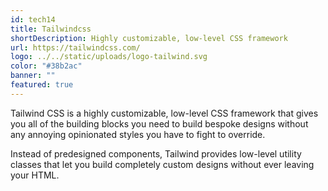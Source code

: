 ```yaml
---
id: tech14
title: Tailwindcss
shortDescription: Highly customizable, low-level CSS framework
url: https://tailwindcss.com/
logo: ../../static/uploads/logo-tailwind.svg
color: "#38b2ac"
banner: ""
featured: true
---
```

Tailwind CSS is a highly customizable, low-level CSS framework that gives you all of the building blocks you need to build bespoke designs without any annoying opinionated styles you have to fight to override.

Instead of predesigned components, Tailwind provides low-level utility classes that let you build completely custom designs without ever leaving your HTML.